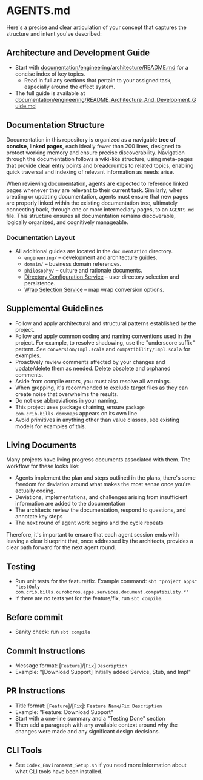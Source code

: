 # AGENTS.md

Here's a precise and clear articulation of your concept that captures the structure and intent you've described:


## Architecture and Development Guide

- Start with [documentation/engineering/architecture/README.md](documentation/engineering/architecture/README.md) for a concise index of key topics.
  - Read in full any sections that pertain to your assigned task, especially around the effect system.
- The full guide is available at [documentation/engineering/README_Architecture_And_Development_Guide.md](documentation/engineering/README_Architecture_And_Development_Guide.md)

## Documentation Structure

Documentation in this repository is organized as a navigable **tree of concise, linked pages**, each ideally fewer than 200 lines, designed to protect working memory and ensure precise discoverability. Navigation through the documentation follows a wiki-like structure, using meta-pages that provide clear entry points and breadcrumbs to related topics, enabling quick traversal and indexing of relevant information as needs arise.

When reviewing documentation, agents are expected to reference linked pages whenever they are relevant to their current task. Similarly, when creating or updating documentation, agents must ensure that new pages are properly linked within the existing documentation tree, ultimately connecting back, through one or more intermediary pages, to an `AGENTS.md` file. This structure ensures all documentation remains discoverable, logically organized, and cognitively manageable.

### Documentation Layout
- All additional guides are located in the `documentation` directory.
  - `engineering/` – development and architecture guides.
  - `domain/` – business domain references.
  - `philosophy/` – culture and rationale documents.
  - [Directory Configuration Service](documentation/engineering/directory_configuration_service.md) – user directory selection and persistence.
  - [Wrap Selection Service](documentation/engineering/wrap_selection_service.md) – map wrap conversion options.

## Supplemental Guidelines
- Follow and apply architectural and structural patterns established by the project.
- Follow and apply common coding and naming conventions used in the project. For example, to resolve shadowing, use the "underscore suffix" pattern. See `conversion/Impl.scala` and `compatibility/Impl.scala` for examples.
- Proactively review comments affected by your changes and update/delete them as needed. Delete obsolete and orphaned comments.
- Aside from compile errors, you must also resolve all warnings.
- When grepping, it's recommended to exclude target files as they can create noise that overwhelms the results.
- Do not use abbreviations in your naming.
- This project uses package chaining, ensure `package com.crib.bills.dom6maps` appears on its own line.
- Avoid primitives in anything other than value classes, see existing models for examples of this.

## Living Documents
Many projects have living progress documents associated with them. The workflow for these looks like:
- Agents implement the plan and steps outlined in the plans, there's some freedom for deviation around what makes the most sense once you're actually coding.
- Deviations, implementations, and challenges arising from insufficient information are added to the documentation
- The architects review the documentation, respond to questions, and annotate key steps
- The next round of agent work begins and the cycle repeats

Therefore, it's important to ensure that each agent session ends with leaving a clear blueprint that, once addressed by the architects, provides a clear path forward for the next agent round.

## Testing
- Run unit tests for the feature/fix. Example command: `sbt "project apps" "testOnly com.crib.bills.ouroboros.apps.services.document.compatibility.*"`
- If there are no tests yet for the feature/fix, run `sbt compile`.

## Before commit
- Sanity check: run `sbt compile`

## Commit Instructions
- Message format: [`Feature`]/[`Fix`] `Description`
- Example: "[Download Support] Initially added Service, Stub, and Impl"

## PR Instructions
- Title format: [`Feature`]/[`Fix`]: `Feature Name`/`Fix Description`
- Example: "Feature: Download Support"
- Start with a one-line summary and a "Testing Done" section
- Then add a paragraph with any available context around why the changes were made and any significant design decisions.

## CLI Tools
- See `Codex_Environment_Setup.sh` if you need more information about what CLI tools have been installed.